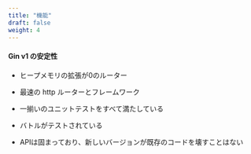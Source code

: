 ```yaml
---
title: "機能"
draft: false
weight: 4
---
```


#### Gin v1 の安定性

- ヒープメモリの拡張が0のルーター

- 最速の http ルーターとフレームワーク

- 一揃いのユニットテストをすべて満たしている

- バトルがテストされている

- APIは固まっており、新しいバージョンが既存のコードを壊すことはない
